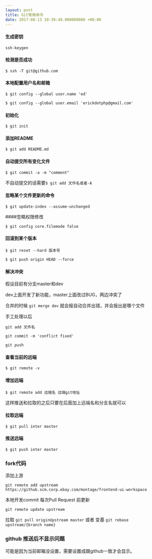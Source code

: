 ```yaml
---
layout: post
title: Git常用命令
date: 2017-08-13 10:39:49.000000000 +08:00
---
```


#### 生成密钥
`ssh-keygen`

#### 检测是否成功

`$ ssh -T git@github.com`

#### 本地配置用户名和邮箱

`$ git config --global user.name 'ed'`

`$ git config --global user.email 'erickdotphp@gmail.com'` 

#### 初始化

`$ git init`

#### 添加README

`$ git add README.md`

#### 自动提交所有变化文件

`$ git commit -a -m "comment" `

不自动提交的话需要`$ git add 文件名或者-A`


#### 忽略某个文件更新的命令

`$ git update-index --assume-unchanged`


####忽略权限修改

`$ git config core.filemode false`

#### 回滚到某个版本

`$ git reset --hard 版本号`

`$ git push origin HEAD --force`

#### 解决冲突

假设目前有分支master和dev

dev上面开发了新功能，master上面改过BUG，两边冲突了

合并的时候 `git merge dev` 就会报自动合并出错，并会报出是哪个文件

手工处理以后

`git add 文件名`

`git commit -m 'conflict fixed'`

`git push`

#### 查看当前的远端

`$ git remote -v`

#### 增加远端

`$ git remote add 远端名 远端git地址`

这样推送和拉取的之后只要在后面加上远端名和分支名就可以

#### 拉取远端

`$ git pull inter master`

#### 推送远端

`$ git push inter master`


### fork代码

添加上游

`git remote add upstream https://github.scm.corp.ebay.com/montage/frontend-ui-workspace`

本地开发commit 每次Pull Request 前更新

`git remote update upstream`

拉取
`git pull originUpstream master`
或者
变基
`git rebase upstream/{branch name}`

### github 推送后不显示问题

可能是因为当前邮箱没设置，需要设置成跟github一致才会显示。